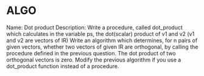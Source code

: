 # ALGO
Name: Dot product Description: Write a procedure, called dot_product which calculates in the variable ps, the dot(scalar) product of v1 and v2 (v1 and v2 are vectors of IR) Write an algorithm which determines, for n pairs of given vectors, whether two vectors of given IR are orthogonal, by calling the procedure defined in the previous question. The dot product of two orthogonal vectors is zero. Modify the previous algorithm if you use a dot_product function instead of a procedure.

